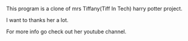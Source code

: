 This program is a clone of mrs Tiffany(Tiff In Tech) harry potter project.

I want to thanks her a lot.

For more info go check out her youtube channel.
